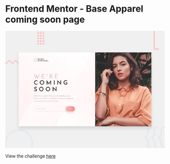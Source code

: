 # Frontend Mentor - Base Apparel coming soon page

![Design preview for the Base Apparel coming soon page coding challenge](./design/desktop-preview.jpg)

View the challenge [here](https://www.frontendmentor.io/challenges/base-apparel-coming-soon-page-5d46b47f8db8a7063f9331a0)

<!-- View the static site [here]() -->
